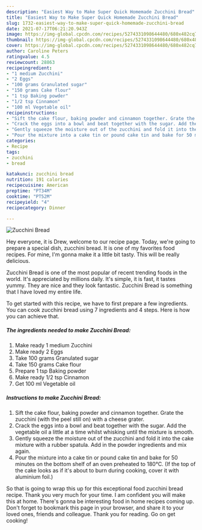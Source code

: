 ```yaml
---
description: "Easiest Way to Make Super Quick Homemade Zucchini Bread"
title: "Easiest Way to Make Super Quick Homemade Zucchini Bread"
slug: 1732-easiest-way-to-make-super-quick-homemade-zucchini-bread
date: 2021-07-17T06:21:20.943Z
image: https://img-global.cpcdn.com/recipes/5274331098644480/680x482cq70/zucchini-bread-recipe-main-photo.jpg
thumbnail: https://img-global.cpcdn.com/recipes/5274331098644480/680x482cq70/zucchini-bread-recipe-main-photo.jpg
cover: https://img-global.cpcdn.com/recipes/5274331098644480/680x482cq70/zucchini-bread-recipe-main-photo.jpg
author: Caroline Peters
ratingvalue: 4.5
reviewcount: 28863
recipeingredient:
- "1 medium Zucchini"
- "2 Eggs"
- "100 grams Granulated sugar"
- "150 grams Cake flour"
- "1 tsp Baking powder"
- "1/2 tsp Cinnamon"
- "100 ml Vegetable oil"
recipeinstructions:
- "Sift the cake flour, baking powder and cinnamon together. Grate the zucchini (with the peel still on) with a cheese grater."
- "Crack the eggs into a bowl and beat together with the sugar. Add the vegetable oil a little at a time whilst whisking until the mixture is smooth."
- "Gently squeeze the moisture out of the zucchini and fold it into the cake mixture with a rubber spatula. Add in the powder ingredients and mix again."
- "Pour the mixture into a cake tin or pound cake tin and bake for 50 minutes on the bottom shelf of an oven preheated to 180℃. (If the top of the cake looks as if it&#39;s about to burn during cooking, cover it with aluminium foil.)"
categories:
- Recipe
tags:
- zucchini
- bread

katakunci: zucchini bread 
nutrition: 191 calories
recipecuisine: American
preptime: "PT34M"
cooktime: "PT52M"
recipeyield: "4"
recipecategory: Dinner

---
```



![Zucchini Bread](https://img-global.cpcdn.com/recipes/5274331098644480/680x482cq70/zucchini-bread-recipe-main-photo.jpg)

Hey everyone, it is Drew, welcome to our recipe page. Today, we're going to prepare a special dish, zucchini bread. It is one of my favorites food recipes. For mine, I'm gonna make it a little bit tasty. This will be really delicious.

Zucchini Bread is one of the most popular of recent trending foods in the world. It's appreciated by millions daily. It's simple, it is fast, it tastes yummy. They are nice and they look fantastic. Zucchini Bread is something that I have loved my entire life.




To get started with this recipe, we have to first prepare a few ingredients. You can cook zucchini bread using 7 ingredients and 4 steps. Here is how you can achieve that.

<!--inarticleads1-->

##### The ingredients needed to make Zucchini Bread:

1. Make ready 1 medium Zucchini
1. Make ready 2 Eggs
1. Take 100 grams Granulated sugar
1. Take 150 grams Cake flour
1. Prepare 1 tsp Baking powder
1. Make ready 1/2 tsp Cinnamon
1. Get 100 ml Vegetable oil




<!--inarticleads2-->

##### Instructions to make Zucchini Bread:

1. Sift the cake flour, baking powder and cinnamon together. Grate the zucchini (with the peel still on) with a cheese grater.
1. Crack the eggs into a bowl and beat together with the sugar. Add the vegetable oil a little at a time whilst whisking until the mixture is smooth.
1. Gently squeeze the moisture out of the zucchini and fold it into the cake mixture with a rubber spatula. Add in the powder ingredients and mix again.
1. Pour the mixture into a cake tin or pound cake tin and bake for 50 minutes on the bottom shelf of an oven preheated to 180℃. (If the top of the cake looks as if it&#39;s about to burn during cooking, cover it with aluminium foil.)




So that is going to wrap this up for this exceptional food zucchini bread recipe. Thank you very much for your time. I am confident you will make this at home. There's gonna be interesting food in home recipes coming up. Don't forget to bookmark this page in your browser, and share it to your loved ones, friends and colleague. Thank you for reading. Go on get cooking!
